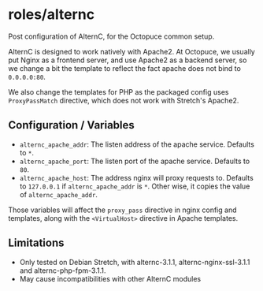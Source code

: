 # roles/alternc

Post configuration of AlternC, for the Octopuce common setup.

AlternC is designed to work natively with Apache2. At Octopuce, we
usually put Nginx as a frontend server, and use Apache2 as a backend
server, so we change a bit the template to reflect the fact apache
does not bind to `0.0.0.0:80`.

We also change the templates for PHP as the packaged config uses
`ProxyPassMatch` directive, which does not work with Stretch's
Apache2.

## Configuration / Variables

- `alternc_apache_addr`: The listen address of the apache
  service. Defaults to `*`.
- `alternc_apache_port`: The listen port of the apache
  service. Defaults to `80`.
- `alternc_apache_host`: The address nginx will proxy requests to.
  Defaults to `127.0.0.1` if `alternc_apache_addr` is `*`. Other wise,
  it copies the value of `alternc_apache_addr`.

Those variables will affect the `proxy_pass` directive in nginx config
and templates, along with the `<VirtualHost>` directive in Apache
templates.

## Limitations

- Only tested on Debian Stretch, with alternc-3.1.1,
  alternc-nginx-ssl-3.1.1 and alternc-php-fpm-3.1.1.
- May cause incompatibilities with other AlternC modules
